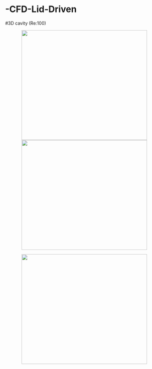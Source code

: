 # -CFD-Lid-Driven

#3D cavity (Re:100)
<p align="center">
<img src="https://user-images.githubusercontent.com/89365465/131330985-93c8def4-8526-453b-9138-1260cf1c41ef.png" width="400" height="350"/>
<img src="https://user-images.githubusercontent.com/89365465/131331768-5466d0ac-f6f1-4a86-af4a-704e133ac078.gif" width="400" height="350"/>
</p>

<p align="center">
<img src="https://user-images.githubusercontent.com/89365465/131448467-f942108c-90c3-4114-8951-456b215bafe6.gif" width="400" height="350"/>
</p>

